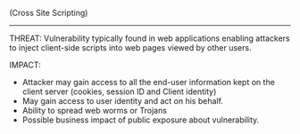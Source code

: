 (Cross Site Scripting)
___
THREAT: 
Vulnerability typically found in web applications enabling attackers to inject client-side scripts into web pages viewed by other users.

IMPACT:
- Attacker may gain access to all the end-user information kept on the client server (cookies, session ID and Client identity)
- May gain access to user identity and act on his behalf.
- Ability to spread web worms or Trojans
- Possible business impact of public exposure about vulnerability. 
